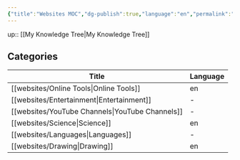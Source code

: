 ```yaml
---
{"title":"Websites MOC","dg-publish":true,"language":"en","permalink":"/websites/websites/","dgPassFrontmatter":true}
---
```


up:: [[My Knowledge Tree\|My Knowledge Tree]]

## Categories

| Title                                              | Language |
| -------------------------------------------------- | -------- |
| [[websites/Online Tools\|Online Tools]]         | en       |
| [[websites/Entertainment\|Entertainment]]       | \-       |
| [[websites/YouTube Channels\|YouTube Channels]] | \-       |
| [[websites/Science\|Science]]                   | en       |
| [[websites/Languages\|Languages]]               | \-       |
| [[websites/Drawing\|Drawing]]                   | en       |

